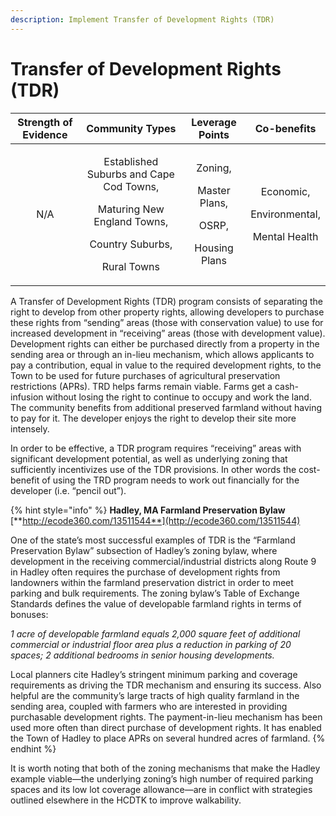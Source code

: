 ```yaml
---
description: Implement Transfer of Development Rights (TDR)
---
```


# Transfer of Development Rights \(TDR\)

<table>
  <thead>
    <tr>
      <th style="text-align:center">Strength of Evidence</th>
      <th style="text-align:center">Community Types</th>
      <th style="text-align:center">Leverage Points</th>
      <th style="text-align:center">Co-benefits</th>
    </tr>
  </thead>
  <tbody>
    <tr>
      <td style="text-align:center">N/A</td>
      <td style="text-align:center">
        <p>Established Suburbs and Cape Cod Towns,</p>
        <p>Maturing New England Towns,</p>
        <p>Country Suburbs,</p>
        <p>Rural Towns</p>
      </td>
      <td style="text-align:center">
        <p>Zoning,</p>
        <p>Master Plans,</p>
        <p>OSRP,</p>
        <p>Housing Plans</p>
      </td>
      <td style="text-align:center">
        <p>Economic,</p>
        <p>Environmental,</p>
        <p>Mental Health</p>
      </td>
    </tr>
  </tbody>
</table>

A Transfer of Development Rights \(TDR\) program consists of separating the right to develop from other property rights, allowing developers to purchase these rights from “sending” areas \(those with conservation value\) to use for increased development in “receiving” areas \(those with development value\). Development rights can either be purchased directly from a property in the sending area or through an in-lieu mechanism, which allows applicants to pay a contribution, equal in value to the required development rights, to the Town to be used for future purchases of agricultural preservation restrictions \(APRs\). TRD helps farms remain viable. Farms get a cash-infusion without losing the right to continue to occupy and work the land. The community benefits from additional preserved farmland without having to pay for it. The developer enjoys the right to develop their site more intensely. 

In order to be effective, a TDR program requires “receiving” areas with significant development potential, as well as underlying zoning that sufficiently incentivizes use of the TDR provisions. In other words the cost-benefit of using the TRD program needs to work out financially for the developer \(i.e. “pencil out”\).

{% hint style="info" %}
**Hadley, MA Farmland Preservation Bylaw**  
[**http://ecode360.com/13511544**](http://ecode360.com/13511544)

One of the state’s most successful examples of TDR is the “Farmland Preservation Bylaw” subsection of Hadley’s zoning bylaw, where development in the receiving commercial/industrial districts along Route 9 in Hadley often requires the purchase of development rights from landowners within the farmland preservation district in order to meet parking and bulk requirements. The zoning bylaw’s Table of Exchange Standards defines the value of developable farmland rights in terms of bonuses: 

_1 acre of developable farmland equals 2,000 square feet of additional commercial or industrial floor area plus a reduction in parking of 20 spaces; 2 additional bedrooms in senior housing developments._ 

Local planners cite Hadley’s stringent minimum parking and coverage requirements as driving the TDR mechanism and ensuring its success. Also helpful are the community’s large tracts of high quality farmland in the sending area, coupled with farmers who are interested in providing purchasable development rights. The payment-in-lieu mechanism has been used more often than direct purchase of development rights. It has enabled the Town of Hadley to place APRs on several hundred acres of farmland. 
{% endhint %}

It is worth noting that both of the zoning mechanisms that make the Hadley example viable—the underlying zoning’s high number of required parking spaces and its low lot coverage allowance—are in conflict with strategies outlined elsewhere in the HCDTK to improve walkability.

